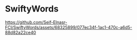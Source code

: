 # SwiftyWords


https://github.com/Seif-Elnasr-FCI/SwiftyWords/assets/68325899/077ec34f-1ac1-470c-a6d5-88d82a22ce40

